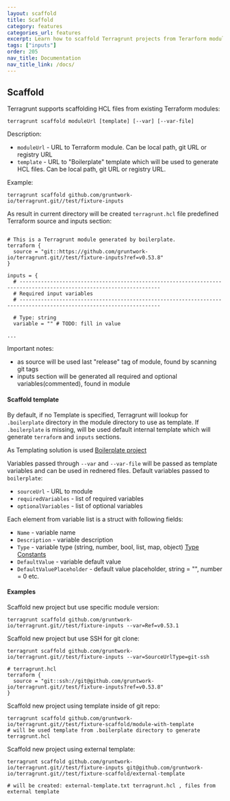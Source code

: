 ```yaml
---
layout: scaffold
title: Scaffold
category: features
categories_url: features
excerpt: Learn how to scaffold Terragrunt projects from Terarform modules.
tags: ["inputs"]
order: 205
nav_title: Documentation
nav_title_link: /docs/
---
```


## Scaffold

Terragrunt supports scaffolding HCL files from existing Terraform modules:
```
terragrunt scaffold moduleUrl [template] [--var] [--var-file]
```
Description:
  * `moduleUrl` - URL to Terraform module. Can be local path, git URL or registry URL
  * `template` - URL to "Boilerplate" template which will be used to generate HCL files. Can be local path, git URL or registry URL.

Example:
```
terragrunt scaffold github.com/gruntwork-io/terragrunt.git//test/fixture-inputs
```
As result in current directory will be created `terragrunt.hcl` file predefined Terraform source and inputs section:
```hcl

# This is a Terragrunt module generated by boilerplate.
terraform {
  source = "git::https://github.com/gruntwork-io/terragrunt.git//test/fixture-inputs?ref=v0.53.8"
}

inputs = {
  # --------------------------------------------------------------------------------------------------------------------
  # Required input variables
  # --------------------------------------------------------------------------------------------------------------------
  
  # Type: string
  variable = "" # TODO: fill in value

...
```

Important notes:
  * as source will be used last "release" tag of module, found by scanning git tags
  * inputs section will be generated all required and optional variables(commented), found in module

#### Scaffold template
By default, if no Template is specified, Terragrunt will lookup for `.boilerplate` directory in the module directory to use as template.
If `.boilerplate` is missing, will be used default internal template which will generate `terraform` and `inputs` sections.

As Templating solution is used [Boilerplate project](https://github.com/gruntwork-io/boilerplate)

Variables passed through `--var` and `--var-file` will be passed as template variables and can be used in rednered files.
Default variables passed to `boilerplate`:
* `sourceUrl`         - URL to module
* `requiredVariables` - list of required variables
* `optionalVariables` - list of optional variables

Each element from variable list is a struct with following fields:
* `Name`  - variable name
* `Description` - variable description
* `Type` - variable type (string, number, bool, list, map, object) [Type Constants](https://developer.hashicorp.com/packer/docs/templates/hcl_templates/variables#type-constraints)
* `DefaultValue`  - variable default value
* `DefaultValuePlaceholder` - default value placeholder, string = "", number = 0 etc.

#### Examples

Scaffold new project but use specific module version:
```
terragrunt scaffold github.com/gruntwork-io/terragrunt.git//test/fixture-inputs --var=Ref=v0.53.1
```
Scaffold new project but use SSH for git clone: 
```
terragrunt scaffold github.com/gruntwork-io/terragrunt.git//test/fixture-inputs --var=SourceUrlType=git-ssh

# terragrunt.hcl
terraform {
  source = "git::ssh://git@github.com/gruntwork-io/terragrunt.git//test/fixture-inputs?ref=v0.53.8"
}
```
Scaffold new project using template inside of git repo:
```
terragrunt scaffold github.com/gruntwork-io/terragrunt.git//test/fixture-scaffold/module-with-template
# will be used template from .boilerplate directory to generate terragrunt.hcl
```

Scaffold new project using external template:
```
terragrunt scaffold github.com/gruntwork-io/terragrunt.git//test/fixture-inputs git@github.com/gruntwork-io/terragrunt.git//test/fixture-scaffold/external-template

# will be created: external-template.txt terragrunt.hcl , files from external template 
```





